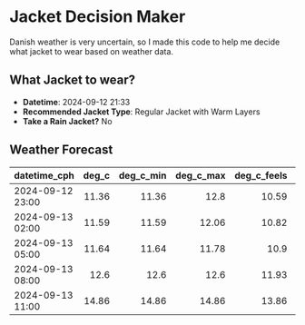 # Jacket Decision Maker

Danish weather is very uncertain, so I made this code to help me decide what jacket to wear based on weather data.

## What Jacket to wear?

- **Datetime**: 2024-09-12 21:33
- **Recommended Jacket Type**: Regular Jacket with Warm Layers
- **Take a Rain Jacket?** No

## Weather Forecast
| datetime_cph     |   deg_c |   deg_c_min |   deg_c_max |   deg_c_feels | weather   | wind   | rain   |
|:-----------------|--------:|------------:|------------:|--------------:|:----------|:-------|:-------|
| 2024-09-12 23:00 |   11.36 |       11.36 |       12.8  |         10.59 | Clouds    | Low    | None   |
| 2024-09-13 02:00 |   11.59 |       11.59 |       12.06 |         10.82 | Clouds    | Low    | None   |
| 2024-09-13 05:00 |   11.64 |       11.64 |       11.78 |         10.9  | Clouds    | Low    | None   |
| 2024-09-13 08:00 |   12.6  |       12.6  |       12.6  |         11.93 | Clouds    | Low    | None   |
| 2024-09-13 11:00 |   14.86 |       14.86 |       14.86 |         13.86 | Clouds    | Medium | None   |

